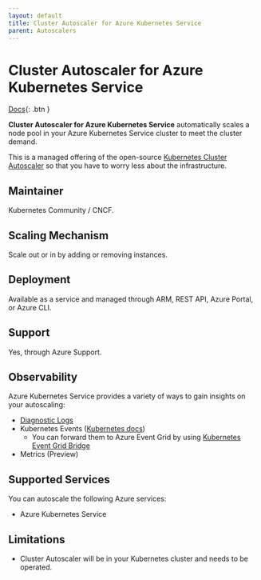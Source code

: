 ```yaml
---
layout: default
title: Cluster Autoscaler for Azure Kubernetes Service
parent: Autoscalers
---
```


# Cluster Autoscaler for Azure Kubernetes Service

[Docs](https://docs.microsoft.com/en-us/azure/aks/cluster-autoscaler){: .btn }

**Cluster Autoscaler for Azure Kubernetes Service** automatically scales a node pool in your Azure Kubernetes Service cluster to meet the cluster demand.

This is a managed offering of the open-source [Kubernetes Cluster Autoscaler](https://github.com/kubernetes/autoscaler/tree/master/cluster-autoscaler) so that you have to worry less about the infrastructure.

## Maintainer

Kubernetes Community / CNCF.

## Scaling Mechanism

Scale out or in by adding or removing instances.

## Deployment

Available as a service and managed through ARM, REST API, Azure Portal, or Azure CLI.

## Support

Yes, through Azure Support.

## Observability

Azure Kubernetes Service provides a variety of ways to gain insights on your autoscaling:

- [Diagnostic Logs](https://docs.microsoft.com/en-us/azure/aks/cluster-autoscaler#retrieve-cluster-autoscaler-logs-and-status)
- Kubernetes Events ([Kubernetes docs](https://github.com/kubernetes/autoscaler/blob/master/cluster-autoscaler/FAQ.md#what-events-are-emitted-by-ca))
    - You can forward them to Azure Event Grid by using [Kubernetes Event Grid Bridge](https://docs.k8s-event-grid-bridge.io/)
- Metrics (Preview)

## Supported Services

You can autoscale the following Azure services:

- Azure Kubernetes Service

## Limitations

- Cluster Autoscaler will be in your Kubernetes cluster and needs to be operated.
